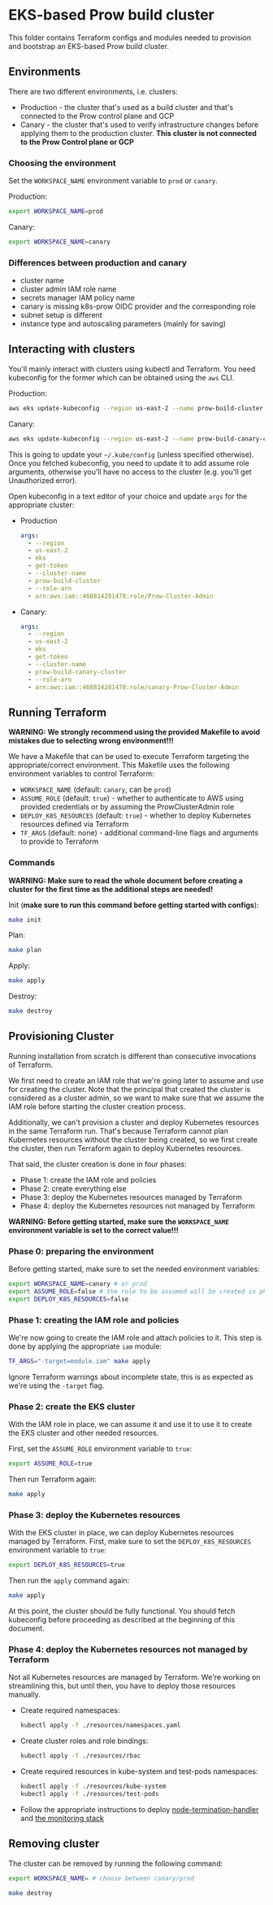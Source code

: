 # EKS-based Prow build cluster

This folder contains Terraform configs and modules needed to provision and
bootstrap an EKS-based Prow build cluster.

## Environments

There are two different environments, i.e. clusters:

* Production - the cluster that's used as a build cluster and that's connected
  to the Prow control plane and GCP
* Canary - the cluster that's used to verify infrastructure changes before
  applying them to the production cluster. **This cluster is not connected to
  the Prow Control plane or GCP**

### Choosing the environment

Set the `WORKSPACE_NAME` environment variable to `prod` or `canary`.

Production:

```bash
export WORKSPACE_NAME=prod
```

Canary:

```bash
export WORKSPACE_NAME=canary
```

### Differences between production and canary

* cluster name
* cluster admin IAM role name
* secrets manager IAM policy name
* canary is missing k8s-prow OIDC provider and the corresponding role
* subnet setup is different
* instance type and autoscaling parameters (mainly for saving)

## Interacting with clusters

You'll mainly interact with clusters using kubectl and Terraform. You need
kubeconfig for the former which can be obtained using the `aws` CLI.

Production:

```bash
aws eks update-kubeconfig --region us-east-2 --name prow-build-cluster
```

Canary:

```bash
aws eks update-kubeconfig --region us-east-2 --name prow-build-canary-cluster
```

This is going to update your `~/.kube/config` (unless specified otherwise).
Once you fetched kubeconfig, you need to update it to add assume role arguments,
otherwise you'll have no access to the cluster (e.g. you'll get Unauthorized
error).

Open kubeconfig in a text editor of your choice and update `args` for the
appropriate cluster:

* Production
    ```yaml
    args:
      - --region
      - us-east-2
      - eks
      - get-token
      - --cluster-name
      - prow-build-cluster
      - --role-arn
      - arn:aws:iam::468814281478:role/Prow-Cluster-Admin
    ```
* Canary:
    ```yaml
    args:
      - --region
      - us-east-2
      - eks
      - get-token
      - --cluster-name
      - prow-build-canary-cluster
      - --role-arn
      - arn:aws:iam::468814281478:role/canary-Prow-Cluster-Admin
    ```

## Running Terraform

**WARNING: We strongly recommend using the provided Makefile to avoid
mistakes due to selecting wrong environment!!!**

We have a Makefile that can be used to execute Terraform targeting the
appropriate/correct environment. This Makefile uses the following environment
variables to control Terraform:

* `WORKSPACE_NAME` (default: `canary`, can be `prod`)
* `ASSUME_ROLE` (default: `true`) - whether to authenticate to AWS using
  provided credentials or by assuming the ProwClusterAdmin role
* `DEPLOY_K8S_RESOURCES` (default: `true`) - whether to deploy Kubernetes
  resources defined via Terraform
* `TF_ARGS` (default: none) - additional command-line flags and arguments
  to provide to Terraform

### Commands

**WARNING: Make sure to read the whole document before creating a cluster
for the first time as the additional steps are needed!**

Init (**make sure to run this command before getting started with configs**):

```bash
make init
```

Plan:

```bash
make plan
```

Apply:

```bash
make apply
```

Destroy:

```bash
make destroy
```

## Provisioning Cluster

Running installation from scratch is different than consecutive invocations of
Terraform.

We first need to create an IAM role that we're going later to assume and use
for creating the cluster. Note that the principal that created the cluster
is considered as a cluster admin, so we want to make sure that we assume
the IAM role before starting the cluster creation process.

Additionally, we can't provision a cluster and deploy Kubernetes resources in
the same Terraform run. That's because Terraform cannot plan Kubernetes
resources without the cluster being created, so we first create the cluster,
then run Terraform again to deploy Kubernetes resources.

That said, the cluster creation is done in four phases:

- Phase 1: create the IAM role and policies
- Phase 2: create everything else
- Phase 3: deploy the Kubernetes resources managed by Terraform
- Phase 4: deploy the Kubernetes resources not managed by Terraform

**WARNING: Before getting started, make sure the `WORKSPACE_NAME` environment
variable is set to the correct value!!!**

### Phase 0: preparing the environment

Before getting started, make sure to set the needed environment variables:

```bash
export WORKSPACE_NAME=canary # or prod
export ASSUME_ROLE=false # the role to be assumed will be created in phase 1
export DEPLOY_K8S_RESOURCES=false
```

### Phase 1: creating the IAM role and policies

We're now going to create the IAM role and attach policies to it.
This step is done by applying the appropriate `iam` module:

```bash
TF_ARGS="-target=module.iam" make apply
```

Ignore Terraform warnings about incomplete state, this is as expected
as we're using the `-target` flag.

### Phase 2: create the EKS cluster

With the IAM role in place, we can assume it and use it to use it to create the
EKS cluster and other needed resources.

First, set the `ASSUME_ROLE` environment variable to `true`:

```bash
export ASSUME_ROLE=true
```

Then run Terraform again:

```bash
make apply
```

### Phase 3: deploy the Kubernetes resources

With the EKS cluster in place, we can deploy Kubernetes resources managed by
Terraform. First, make sure to set the `DEPLOY_K8S_RESOURCES` environment
variable to `true`:

```bash
export DEPLOY_K8S_RESOURCES=true
```

Then run the `apply` command again:

```bash
make apply
```

At this point, the cluster should be fully functional. You should fetch
kubeconfig before proceeding as described at the beginning of this document.

### Phase 4: deploy the Kubernetes resources not managed by Terraform

Not all Kubernetes resources are managed by Terraform. We're working on
streamlining this, but until then, you have to deploy those resources manually.

- Create required namespaces:
    ```bash
    kubectl apply -f ./resources/namespaces.yaml
    ```
- Create cluster roles and role bindings:
    ```bash
    kubectl apply -f ./resources/rbac
    ```
- Create required resources in kube-system and test-pods namespaces:
    ```bash
    kubectl apply -f ./resources/kube-system
    kubectl apply -f ./resources/test-pods
    ```
- Follow the appropriate instructions to deploy
  [node-termination-handler](./resources/node-termination-handler/README.md)
  and [the monitoring stack](./resources/monitoring/README.md)

## Removing cluster

The cluster can be removed by running the following command:

```bash
export WORKSPACE_NAME= # choose between canary/prod

make destroy
```

